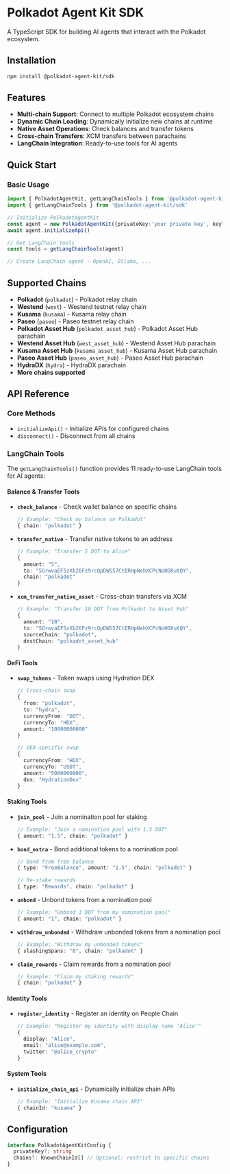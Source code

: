 # Polkadot Agent Kit SDK

A TypeScript SDK for building AI agents that interact with the Polkadot ecosystem.

## Installation

```sh
npm install @polkadot-agent-kit/sdk
```

## Features

- **Multi-chain Support**: Connect to multiple Polkadot ecosystem chains
- **Dynamic Chain Loading**: Dynamically initialize new chains at runtime
- **Native Asset Operations**: Check balances and transfer tokens  
- **Cross-chain Transfers**: XCM transfers between parachains
- **LangChain Integration**: Ready-to-use tools for AI agents

## Quick Start

### Basic Usage

```typescript
import { PolkadotAgentKit, getLangChainTools } from '@polkadot-agent-kit/sdk'
import { getLangChainTools } from '@polkadot-agent-kit/sdk'

// Initialize PolkadotAgentKit
const agent = new PolkadotAgentKit({privateKey:'your private key', keyType: 'Sr25519', chains: ['polkadot','west', 'west_asset_hub'] });
await agent.initializeApi()

// Get LangChain tools
const tools = getLangChainTools(agent)

// Create LangChain agent - OpenAI, Ollama, ...

```

## Supported Chains

- **Polkadot** (`polkadot`) - Polkadot relay chain
- **Westend** (`west`) - Westend testnet relay chain 
- **Kusama** (`kusama`) - Kusama relay chain 
- **Paseo** (`paseo`) - Paseo testnet relay chain 
- **Polkadot Asset Hub** (`polkadot_asset_hub`) - Polkadot Asset Hub parachain
- **Westend Asset Hub** (`west_asset_hub`) - Westend Asset Hub parachain
- **Kusama Asset Hub** (`kusama_asset_hub`) - Kusama Asset Hub parachain
- **Paseo Asset Hub** (`paseo_asset_hub`) - Paseo Asset Hub parachain
- **HydraDX** (`hydra`) - HydraDX parachain
- **More chains supported**

## API Reference

### Core Methods

- `initializeApi()` - Initialize APIs for configured chains
- `disconnect()` - Disconnect from all chains


### LangChain Tools

The `getLangChainTools()` function provides 11 ready-to-use LangChain tools for AI agents:

#### Balance & Transfer Tools
- **`check_balance`** - Check wallet balance on specific chains
  ```typescript
  // Example: "Check my balance on Polkadot"
  { chain: "polkadot" }
  ```

- **`transfer_native`** - Transfer native tokens to an address
  ```typescript
  // Example: "Transfer 5 DOT to Alice"
  { 
    amount: "5", 
    to: "5GrwvaEF5zXb26Fz9rcQpDWS57CtERHpNehXCPcNoHGKutQY", 
    chain: "polkadot" 
  }
  ```

- **`xcm_transfer_native_asset`** - Cross-chain transfers via XCM
  ```typescript
  // Example: "Transfer 10 DOT from Polkadot to Asset Hub"
  { 
    amount: "10",
    to: "5GrwvaEF5zXb26Fz9rcQpDWS57CtERHpNehXCPcNoHGKutQY",
    sourceChain: "polkadot",
    destChain: "polkadot_asset_hub"
  }
  ```

#### DeFi Tools
- **`swap_tokens`** - Token swaps using Hydration DEX
  ```typescript
  // Cross-chain swap
  { 
    from: "polkadot",
    to: "hydra",
    currencyFrom: "DOT",
    currencyTo: "HDX",
    amount: "10000000000"
  }
  
  // DEX-specific swap
  { 
    currencyFrom: "HDX",
    currencyTo: "USDT",
    amount: "5000000000",
    dex: "HydrationDex"
  }
  ```

#### Staking Tools
- **`join_pool`** - Join a nomination pool for staking
  ```typescript
  // Example: "Join a nomination pool with 1.5 DOT"
  { amount: "1.5", chain: "polkadot" }
  ```

- **`bond_extra`** - Bond additional tokens to a nomination pool
  ```typescript
  // Bond from free balance
  { type: "FreeBalance", amount: "1.5", chain: "polkadot" }
  
  // Re-stake rewards
  { type: "Rewards", chain: "polkadot" }
  ```

- **`unbond`** - Unbond tokens from a nomination pool
  ```typescript
  // Example: "Unbond 1 DOT from my nomination pool"
  { amount: "1", chain: "polkadot" }
  ```

- **`withdraw_unbonded`** - Withdraw unbonded tokens from a nomination pool
  ```typescript
  // Example: "Withdraw my unbonded tokens"
  { slashingSpans: "0", chain: "polkadot" }
  ```

- **`claim_rewards`** - Claim rewards from a nomination pool
  ```typescript
  // Example: "Claim my staking rewards"
  { chain: "polkadot" }
  ```

#### Identity Tools
- **`register_identity`** - Register an identity on People Chain
  ```typescript
  // Example: "Register my identity with display name 'Alice'"
  { 
    display: "Alice",
    email: "alice@example.com",
    twitter: "@alice_crypto"
  }
  ```

#### System Tools
- **`initialize_chain_api`** - Dynamically initialize chain APIs
  ```typescript
  // Example: "Initialize Kusama chain API"
  { chainId: "kusama" }
  ```

## Configuration

```typescript
interface PolkadotAgentKitConfig {
  privateKey?: string
  chains?: KnownChainId[] // Optional: restrict to specific chains
}
```

